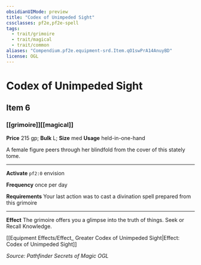 ```yaml
---
obsidianUIMode: preview
title: "Codex of Unimpeded Sight"
cssclasses: pf2e,pf2e-spell
tags:
  - trait/grimoire
  - trait/magical
  - trait/common
aliases: "Compendium.pf2e.equipment-srd.Item.qO1swPrA14AnuyBD"
license: OGL
---
```

# Codex of Unimpeded Sight
## Item 6
### [[grimoire]][[magical]]


**Price** 215 gp; 
**Bulk** L; **Size** med
**Usage** held-in-one-hand

A female figure peers through her blindfold from the cover of this stately tome.

* * *

**Activate** `pf2:0` envision

**Frequency** once per day

**Requirements** Your last action was to cast a divination spell prepared from this grimoire

* * *

**Effect** The grimoire offers you a glimpse into the truth of things. Seek or Recall Knowledge.

[[Equipment Effects/Effect_ Greater Codex of Unimpeded Sight|Effect: Codex of Unimpeded Sight]]

*Source: Pathfinder Secrets of Magic*
*OGL*